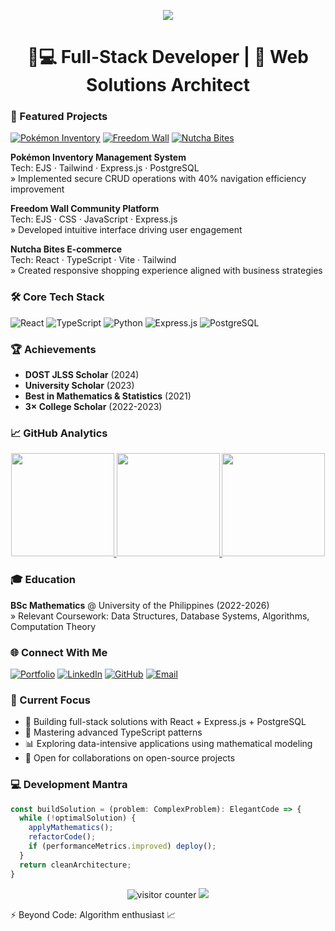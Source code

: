 <p align="center">
  <img src="https://capsule-render.vercel.app/api?type=waving&color=gradient&height=100&section=header&text=John%20Lester%20Escarlan&fontSize=32&fontColor=ffffff&animation=fadeIn"/>
</p>

<h1 align="center">👨💻 Full-Stack Developer | 🚀 Web Solutions Architect</h1>

### 📌 Featured Projects
[![Pokémon Inventory](https://img.shields.io/badge/🔗_Live_Demo-000000?style=for-the-badge&logo=react&logoColor=white)](https://inventory-application-xlyr.onrender.com/)
[![Freedom Wall](https://img.shields.io/badge/🔗_Live_Demo-000000?style=for-the-badge&logo=javascript&logoColor=white)](https://web-production-2b2eb.up.railway.app/)
[![Nutcha Bites](https://img.shields.io/badge/🔗_Live_Demo-000000?style=for-the-badge&logo=typescript&logoColor=white)](https://nutcha-bites.vercel.app/)

**Pokémon Inventory Management System**  
Tech: EJS · Tailwind · Express.js · PostgreSQL  
» Implemented secure CRUD operations with 40% navigation efficiency improvement

**Freedom Wall Community Platform**  
Tech: EJS · CSS · JavaScript · Express.js  
» Developed intuitive interface driving user engagement

**Nutcha Bites E-commerce**  
Tech: React · TypeScript · Vite · Tailwind  
» Created responsive shopping experience aligned with business strategies

### 🛠 Core Tech Stack
![React](https://img.shields.io/badge/-React-61DAFB?style=flat-square&logo=react&logoColor=black)
![TypeScript](https://img.shields.io/badge/-TypeScript-3178C6?style=flat-square&logo=typescript&logoColor=white)
![Python](https://img.shields.io/badge/-Python-3776AB?style=flat-square&logo=python&logoColor=white)
![Express.js](https://img.shields.io/badge/-Express.js-000000?style=flat-square&logo=express&logoColor=white)
![PostgreSQL](https://img.shields.io/badge/-PostgreSQL-4169E1?style=flat-square&logo=postgresql&logoColor=white)

### 🏆 Achievements
- **DOST JLSS Scholar** (2024)
- **University Scholar** (2023)
- **Best in Mathematics & Statistics** (2021)
- **3× College Scholar** (2022-2023)

### 📈 GitHub Analytics
<div align="center">
  <a href="https://github.com/jlescarlan11">
    <img height="165em" src="https://github-readme-stats.vercel.app/api?username=jlescarlan11&show_icons=true&theme=vision-friendly-dark&include_all_commits=true&count_private=true&random=12345"/>
    <img height="165em" src="https://github-readme-stats.vercel.app/api/top-langs/?username=jlescarlan11&layout=compact&theme=vision-friendly-dark&random=12345"/>
    <img height="165em" src="https://nirzak-streak-stats.vercel.app/?user=jlescarlan11&theme=dark&hide_border=false&random=12345"/>
  </a>
</div>

### 🎓 Education
**BSc Mathematics** @ University of the Philippines (2022-2026)  
» Relevant Coursework: Data Structures, Database Systems, Algorithms, Computation Theory

### 🌐 Connect With Me
[![Portfolio](https://img.shields.io/badge/🌐_Portfolio-FF4088?style=for-the-badge&logo=vercel&logoColor=white)](https://john-lester-escarlan-portfolio.vercel.app/)
[![LinkedIn](https://img.shields.io/badge/LinkedIn-0077B5?style=for-the-badge&logo=linkedin&logoColor=white)](https://www.linkedin.com/in/john-lester-escarlan/)
[![GitHub](https://img.shields.io/badge/GitHub-181717?style=for-the-badge&logo=github&logoColor=white)](https://github.com/jlescarlan11)
[![Email](https://img.shields.io/badge/Email-D14836?style=for-the-badge&logo=gmail&logoColor=white)](mailto:jnescarlan@up.edu.ph)

### 🚀 Current Focus
- 🔭 Building full-stack solutions with React + Express.js + PostgreSQL
- 🌱 Mastering advanced TypeScript patterns
- 📊 Exploring data-intensive applications using mathematical modeling
- 🤝 Open for collaborations on open-source projects

### 💻 Development Mantra
```typescript
const buildSolution = (problem: ComplexProblem): ElegantCode => {
  while (!optimalSolution) {
    applyMathematics();
    refactorCode();
    if (performanceMetrics.improved) deploy();
  }
  return cleanArchitecture;
}
```
<p align="center"> <img src="https://komarev.com/ghpvc/?username=jlescarlan11&label=Profile%20Views&color=0e75b6&style=flat" alt="visitor counter"/> <img src="https://capsule-render.vercel.app/api?type=waving&color=gradient&height=100&section=footer"/> </p>
⚡ Beyond Code: Algorithm enthusiast 📈
